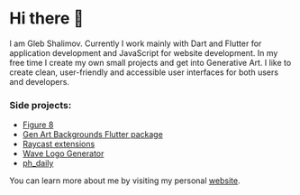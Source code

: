 # Hi there 👋

I am Gleb Shalimov. Currently I work mainly with Dart and Flutter for application development and JavaScript for website development. In my free time I create my own small projects and get into Generative Art. I like to create clean, user-friendly and accessible user interfaces for both users and developers.

### Side projects:

- [Figure 8](https://khlebobul26.gumroad.com/l/figure8)
- [Gen Art Backgrounds Flutter package](https://pub.dev/packages/gen_art_bg)
- [Raycast extensions](https://www.raycast.com/khlebobul)
- [Wave Logo Generator](https://wave-logo.vercel.app/)
- [ph_daily](https://t.me/ph_daily)

You can learn more about me by visiting my personal [website](https://khlebobul.github.io).
